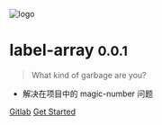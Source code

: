 ![logo](https://res.suv666.com/iyourcar_community/images/bg_pic_default_big.png ":size=100%")

# label-array <small>0.0.1</small>

> What kind of garbage are you?

- 解决在项目中的 magic-number 问题

[Gitlab](http://gitlab.repos.suv163.com/fe-discussion/magic-number)
[Get Started](zh-cn/quickstart.md)
